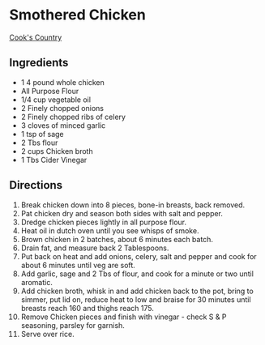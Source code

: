 # Smothered Chicken

[Cook's Country](https://www.cookscountry.com/episode/555-smothered-and-dowdied)

## Ingredients
* 1 4 pound whole chicken
* All Purpose Flour
* 1/4 cup vegetable oil
* 2 Finely chopped onions
* 2 Finely chopped ribs of celery
* 3 cloves of minced garlic
* 1 tsp of sage
* 2 Tbs flour
* 2 cups Chicken broth
* 1 Tbs Cider Vinegar

## Directions
1. Break chicken down into 8 pieces, bone-in breasts, back removed.
2. Pat chicken dry and season both sides with salt and pepper.
3. Dredge chicken pieces lightly in all purpose flour.
4. Heat oil in dutch oven until you see whisps of smoke.
5. Brown chicken in 2 batches, about 6 minutes each batch.
6. Drain fat, and measure back 2 Tablespoons.
7. Put back on heat and add onions, celery, salt and pepper and cook for about 6 minutes until veg are soft.
8. Add garlic, sage and 2 Tbs of flour, and cook for a minute or two until aromatic.
9. Add chicken broth, whisk in and add chicken back to the pot, bring to simmer, put lid on, reduce heat to low and braise for 30 minutes until breasts reach 160 and thighs reach 175.
10. Remove Chicken pieces and finish with vinegar - check S & P seasoning, parsley for garnish.
11. Serve over rice.

